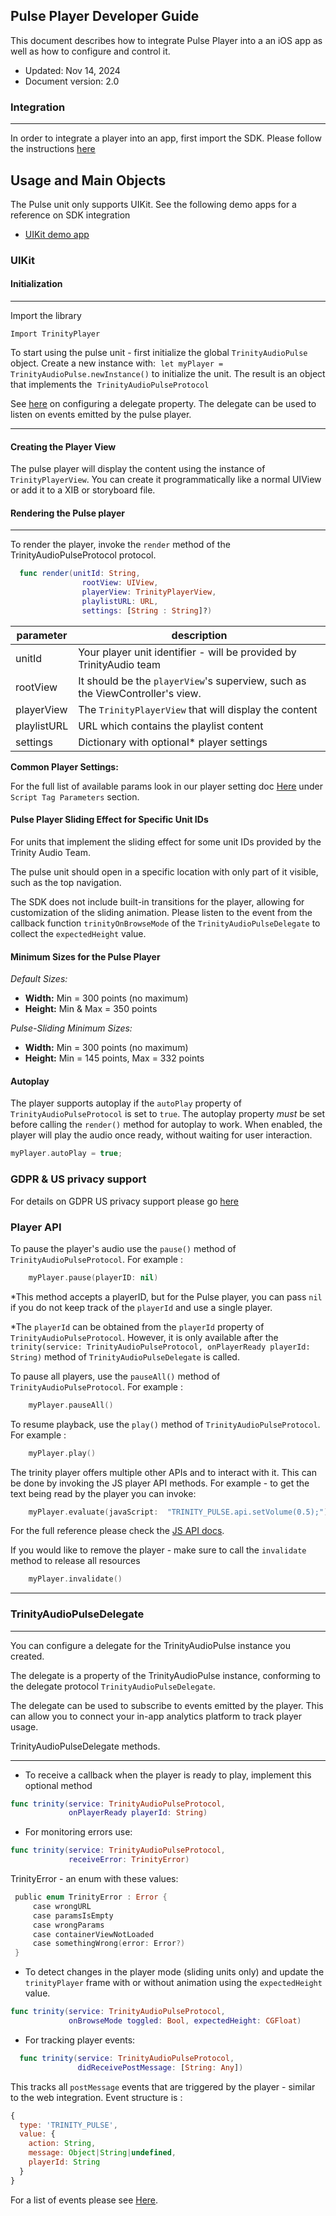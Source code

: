 ## Pulse Player Developer Guide


This document describes how to integrate Pulse Player into a
an iOS app as well as how to configure and control it.

-   Updated: Nov 14, 2024
-   Document version: 2.0

### Integration

* * * * *

In order to integrate a player into an app, first import the SDK.
Please follow the instructions [here](https://github.com/TrinityAudioSDK/trinityaudio-ios-sdk/blob/main/Integration-guide.md#integration) 

## Usage and Main Objects

The Pulse unit only supports UIKit. See the following demo apps for a reference on SDK integration

- [UIKit demo app](https://github.com/TrinityAudioSDK/trinityaudio-ios-demo) 

### UIKit

#### Initialization

* * * * *

Import the library

`Import TrinityPlayer`

To start using the pulse unit - first initialize the global `TrinityAudioPulse`
object.
Create a new instance with:  `let myPlayer = TrinityAudioPulse.newInstance()` to initialize
the unit. The result is an object that implements the
 `TrinityAudioPulseProtocol`

See [here](#trinityaudiopulsedelegate) on configuring a delegate property. The delegate can be used to listen on events emitted by the pulse player.

* * * * *

#### Creating the Player View

The pulse player will display the content using the instance of `TrinityPlayerView`.
You can create it programmatically like a normal UIView or add it to a XIB or storyboard file.

#### Rendering the Pulse player

* * * * *

To render the player, invoke the `render` method of the TrinityAudioPulseProtocol protocol.        

```swift
  func render(unitId: String,
                rootView: UIView,
                playerView: TrinityPlayerView,
                playlistURL: URL,
                settings: [String : String]?)                    
```

| parameter     | description                                                                                                        |
| ------------- | ------------------------------------------------------------------------------------------------------------------ |
| unitId        | Your player unit identifier - will be provided by TrinityAudio team                                                |
| rootView      | It should be the `playerView`'s superview, such as the ViewController's view.
| playerView    | The `TrinityPlayerView` that will display the content                                                              |
| playlistURL   | URL which contains the playlist content                                                                            |
| settings      | Dictionary with optional* player settings                                                                          |


**Common Player Settings:**

For the full list of available params look in our player setting doc
[Here](https://github.com/TrinityAudioSDK/trinityaudio-web-sdk/blob/main/Pulse.md#tag-parameters) under
`Script Tag Parameters` section.

#### Pulse Player Sliding Effect for Specific Unit IDs

For units that implement the sliding effect for some unit IDs provided by the Trinity Audio Team. 


The pulse unit should open in a specific location with only part of it visible, such as the top navigation.

The SDK does not include built-in transitions for the player, allowing for customization of the sliding animation. Please listen to the event from the callback function `trinityOnBrowseMode` of the `TrinityAudioPulseDelegate` to collect the `expectedHeight` value.

#### Minimum Sizes for the Pulse Player

*Default Sizes:*
- **Width:** Min = 300 points (no maximum)  
- **Height:** Min & Max = 350 points  

*Pulse-Sliding Minimum Sizes:*  
- **Width:** Min = 300 points (no maximum)  
- **Height:** Min = 145 points, Max = 332 points  

#### Autoplay

The player supports autoplay if the `autoPlay` property of `TrinityAudioPulseProtocol` is set to `true`. The autoplay property *must* be set before calling the `render()` method for autoplay to work.
When enabled, the player will play the audio once ready, without waiting for user interaction. 

```swift
myPlayer.autoPlay = true;
```

### GDPR & US privacy support
For details on GDPR US privacy support please go [here](https://github.com/TrinityAudioSDK/trinityaudio-ios-sdk/blob/main/Integration-guide.md#gdpr--us-privacy-support)

### Player API

To pause the player's audio use the `pause()` method of `TrinityAudioPulseProtocol`. 
For example : 

```swift
    myPlayer.pause(playerID: nil)
```
*This method accepts a playerID, but for the Pulse player, you can pass `nil` if you do not keep track of the `playerId` and use a single player.

*The `playerId` can be obtained from the `playerId` property of `TrinityAudioPulseProtocol`. However, it is only available after the `trinity(service: TrinityAudioPulseProtocol, onPlayerReady playerId: String)` method of `TrinityAudioPulseDelegate` is called.

To pause all players, use the `pauseAll()` method of `TrinityAudioPulseProtocol`.
For example : 
```swift
    myPlayer.pauseAll()
```

To resume playback, use the `play()` method of `TrinityAudioPulseProtocol`.
For example : 

```swift
    myPlayer.play()
```

The trinity player offers multiple other APIs and to interact with it. 
This can be done by invoking the JS player API methods. 
For example - to get the text being read by the player you can invoke: 
```swift
    myPlayer.evaluate(javaScript:  "TRINITY_PULSE.api.setVolume(0.5);")
```

For the full reference please check the [JS API docs](https://github.com/TrinityAudioSDK/trinityaudio-web-sdk/blob/main/Pulse.md#api).

If you would like to remove the player - make sure to call the `invalidate` method to release all resources 

```swift
    myPlayer.invalidate()
```

* * * * *

### TrinityAudioPulseDelegate

* * * * *

You can configure a delegate for the TrinityAudioPulse instance you created.

The delegate is a property of the TrinityAudioPulse instance, conforming to
the delegate protocol `TrinityAudioPulseDelegate`.

The delegate can be used to subscribe to events emitted by the player. This can allow you to connect your in-app analytics platform to track player usage.

TrinityAudioPulseDelegate methods.

* * * * *

- To receive a callback when the player is ready to play, implement this optional method

```swift
func trinity(service: TrinityAudioPulseProtocol, 
             onPlayerReady playerId: String)
```

- For monitoring errors use:

```swift
func trinity(service: TrinityAudioPulseProtocol, 
             receiveError: TrinityError)
```

TrinityError - an enum with these values:

```swift
 public enum TrinityError : Error {                                       
     case wrongURL                                                        
     case paramsIsEmpty                                                   
     case wrongParams                                                     
     case containerViewNotLoaded                                          
     case somethingWrong(error: Error?)                                   
 }                                                                        
```

- To detect changes in the player mode (sliding units only) and update the `trinityPlayer` frame with or without animation using the `expectedHeight` value.

```swift 
func trinity(service: TrinityAudioPulseProtocol,   
             onBrowseMode toggled: Bool, expectedHeight: CGFloat)                                              
```

- For tracking player events: 
```swift 
  func trinity(service: TrinityAudioPulseProtocol,                
               didReceivePostMessage: [String: Any])                                    
```

This tracks all `postMessage` events that are triggered by the player - similar to the web integration.
Event structure is :  
```javascript
{
  type: 'TRINITY_PULSE',
  value: {
    action: String,
    message: Object|String|undefined,
    playerId: String
  }
}
```
For a list of events please see [Here](https://github.com/TrinityAudioSDK/trinityaudio-web-sdk/blob/main/Pulse.md#events).



